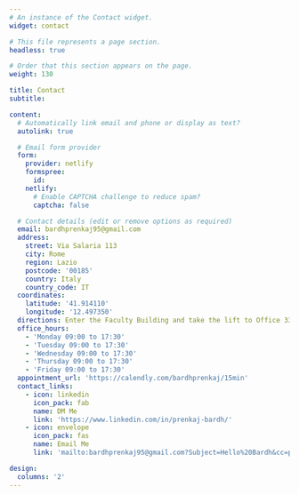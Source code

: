 ```yaml
---
# An instance of the Contact widget.
widget: contact

# This file represents a page section.
headless: true

# Order that this section appears on the page.
weight: 130

title: Contact
subtitle:

content:
  # Automatically link email and phone or display as text?
  autolink: true

  # Email form provider
  form:
    provider: netlify
    formspree:
      id:
    netlify:
      # Enable CAPTCHA challenge to reduce spam?
      captcha: false

  # Contact details (edit or remove options as required)
  email: bardhprenkaj95@gmail.com
  address:
    street: Via Salaria 113
    city: Rome
    region: Lazio
    postcode: '00185'
    country: Italy
    country_code: IT
  coordinates:
    latitude: '41.914110'
    longitude: '12.497350'
  directions: Enter the Faculty Building and take the lift to Office 333 on Floor 3
  office_hours:
    - 'Monday 09:00 to 17:30'
    - 'Tuesday 09:00 to 17:30'
    - 'Wednesday 09:00 to 17:30'
    - 'Thursday 09:00 to 17:30'
    - 'Friday 09:00 to 17:30'
  appointment_url: 'https://calendly.com/bardhprenkaj/15min'
  contact_links:
    - icon: linkedin
      icon_pack: fab
      name: DM Me
      link: 'https://www.linkedin.com/in/prenkaj-bardh/'
    - icon: envelope
      icon_pack: fas
      name: Email Me
      link: 'mailto:bardhprenkaj95@gmail.com?Subject=Hello%20Bardh&cc=prenkaj@di.uniroma1.it'

design:
  columns: '2'
---
```

